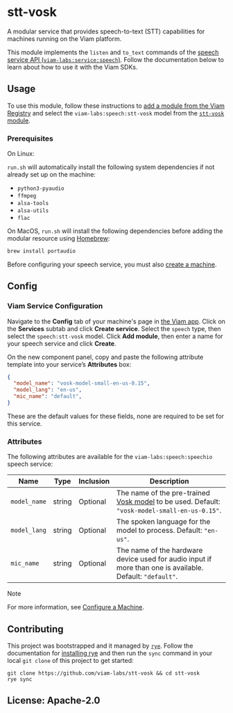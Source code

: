 # stt-vosk

A modular service that provides speech-to-text (STT) capabilities for machines running on the Viam platform.

This module implements the `listen` and `to_text` commands of the [speech service API (`viam-labs:service:speech`)](https://docs.viam.com/registry/advanced/generic/). Follow the documentation below to learn about how to use it with the Viam SDKs.

## Usage

To use this module, follow these instructions to [add a module from the Viam Registry](https://docs.viam.com/registry/configure/#add-a-modular-resource-from-the-viam-registry) and select the `viam-labs:speech:stt-vosk` model from the [`stt-vosk` module](https://app.viam.com/module/viam-labs/stt-vosk).

### Prerequisites

On Linux:

`run.sh` will automatically install the following system dependencies if not already set up on the machine:

- `python3-pyaudio`
- `ffmpeg`
- `alsa-tools`
- `alsa-utils`
- `flac`

On MacOS, `run.sh` will install the following dependencies before adding the modular resource using [Homebrew](https://brew.sh):

``` bash
brew install portaudio
```

Before configuring your speech service, you must also [create a machine](https://docs.viam.com/fleet/machines/#add-a-new-machine).

## Config

### Viam Service Configuration

Navigate to the **Config** tab of your machine's page in [the Viam app](https://app.viam.com/).
Click on the **Services** subtab and click **Create service**.
Select the `speech` type, then select the `speech:stt-vosk` model.
Click **Add module**, then enter a name for your speech service and click **Create**.

On the new component panel, copy and paste the following attribute template into your service’s **Attributes** box:

```json
{
  "model_name": "vosk-model-small-en-us-0.15",
  "model_lang": "en-us",
  "mic_name": "default",
}
```

These are the default values for these fields, none are required to be set for this service.

### Attributes

The following attributes are available for the `viam-labs:speech:speechio` speech service:

| Name    | Type   | Inclusion    | Description |
| ------- | ------ | ------------ | ----------- |
| `model_name` | string | Optional |  The name of the pre-trained [Vosk model](https://alphacephei.com/vosk/models) to be used. Default: `"vosk-model-small-en-us-0.15"`.  |
| `model_lang` | string | Optional |  The spoken language for the model to process. Default: `"en-us"`. |
| `mic_name`  | string | Optional |  The name of the hardware device used for audio input if more than one is available. Default: `"default"`. |

> [!NOTE]
> For more information, see [Configure a Machine](https://docs.viam.com/manage/configuration/).

## Contributing

This project was bootstrapped and it managed by [`rye`](https://rye-up.com/). Follow the documentation for [installing rye](https://rye-up.com/guide/installation/) and then run the `sync` command in your local `git clone` of this project to get started:

```console
git clone https://github.com/viam-labs/stt-vosk && cd stt-vosk
rye sync
```

## License: Apache-2.0
